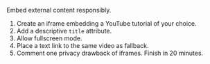 Embed external content responsibly.
1. Create an iframe embedding a YouTube tutorial of your choice.
2. Add a descriptive `title` attribute.
3. Allow fullscreen mode.
4. Place a text link to the same video as fallback.
5. Comment one privacy drawback of iframes.
Finish in 20 minutes.
